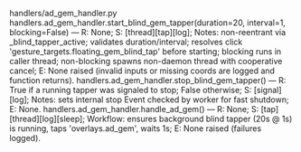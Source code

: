 
handlers/ad_gem_handler.py
handlers.ad_gem_handler.start_blind_gem_tapper(duration=20, interval=1, blocking=False) — R: None; S: [thread][tap][log]; Notes: non-reentrant via _blind_tapper_active; validates duration/interval; resolves click 'gesture_targets.floating_gem_blind_tap' before starting; blocking runs in caller thread; non-blocking spawns non-daemon thread with cooperative cancel; E: None raised (invalid inputs or missing coords are logged and function returns).
handlers.ad_gem_handler.stop_blind_gem_tapper() — R: True if a running tapper was signaled to stop; False otherwise; S: [signal][log]; Notes: sets internal stop Event checked by worker for fast shutdown; E: None.
handlers.ad_gem_handler.handle_ad_gem() — R: None; S: [tap][thread][log][sleep]; Workflow: ensures background blind tapper (20s @ 1s) is running, taps 'overlays.ad_gem', waits 1s; E: None raised (failures logged).
